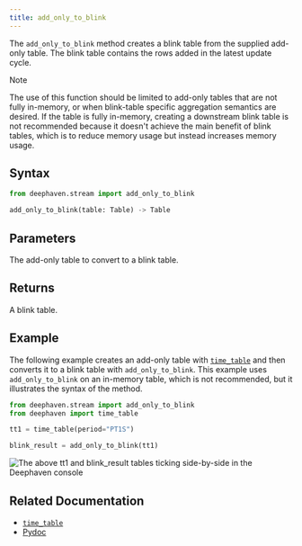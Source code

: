 ```yaml
---
title: add_only_to_blink
---
```


The `add_only_to_blink` method creates a blink table from the supplied add-only table. The blink table contains the rows added in the latest update cycle.

> [!NOTE]
> The use of this function should be limited to add-only tables that are not fully in-memory, or when blink-table specific aggregation semantics are desired. If the table is fully in-memory, creating a downstream blink table is not recommended because it doesn't achieve the main benefit of blink tables, which is to reduce memory usage but instead increases memory usage.

## Syntax

```python syntax
from deephaven.stream import add_only_to_blink

add_only_to_blink(table: Table) -> Table
```

## Parameters

<ParamTable>
<Param name="table" type="Table">

The add-only table to convert to a blink table.

</Param>
</ParamTable>

## Returns

A blink table.

## Example

The following example creates an add-only table with [`time_table`](./timeTable.md) and then converts it to a blink table with `add_only_to_blink`. This example uses `add_only_to_blink` on an in-memory table, which is not recommended, but it illustrates the syntax of the method.

```python order=null
from deephaven.stream import add_only_to_blink
from deephaven import time_table

tt1 = time_table(period="PT1S")

blink_result = add_only_to_blink(tt1)
```

![The above `tt1` and `blink_result` tables ticking side-by-side in the Deephaven console](../../../assets/reference/create/add-only-to-blink.gif)

## Related Documentation

- [`time_table`](./timeTable.md)
- [Pydoc](/core/pydoc/code/deephaven.stream.html#deephaven.stream.add_only_to_blink)
